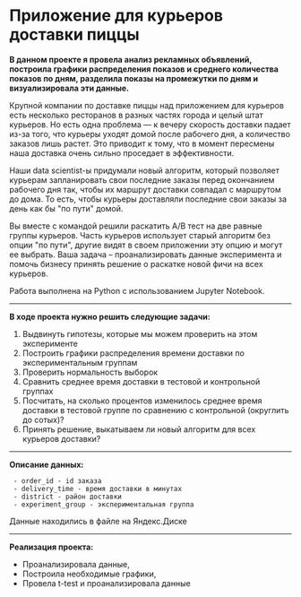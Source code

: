 # Приложение для курьеров доставки пиццы

**В данном проекте я провела анализ рекламных объявлений, построила графики распределения показов и среднего количества показов по дням, разделила показы на промежутки по дням и визуализировала эти данные.**

Крупной компании по доставке пиццы над приложением для курьеров
есть несколько ресторанов в разных частях города и целый штат курьеров. Но есть одна проблема — к вечеру скорость доставки
падает из-за того, что курьеры уходят домой после рабочего дня, а количество заказов лишь растет. Это приводит к тому, что в момент пересмены наша доставка очень сильно проседает в эффективности. 

Наши data scientist-ы придумали новый алгоритм, который позволяет курьерам запланировать свои последние заказы перед 
окончанием рабочего дня так, чтобы их маршрут доставки совпадал с маршрутом до дома. То есть, чтобы курьеры доставляли 
последние свои заказы за день как бы "по пути" домой. 

Вы вместе с командой решили раскатить A/B тест на две равные группы курьеров. Часть курьеров использует старый алгоритм 
без опции "по пути", другие видят в своем приложении эту опцию и могут ее выбрать. Ваша задача – проанализировать данные 
эксперимента и помочь бизнесу принять решение о раскатке новой фичи на всех курьеров.


Работа выполнена на Python с использованием Jupyter Notebook.
<hr>

**В ходе проекта нужно решить следующие задачи:**

1. Выдвинуть гипотезы, которые мы можем проверить на этом эксперименте
2. Построить графики распределения времени доставки по экспериментальным группам
3. Проверить нормальность выборок
4. Сравнить среднее время доставки в тестовой и контрольной группах
5. Посчитать, на сколько процентов изменилось среднее время доставки в тестовой группе по сравнению с контрольной (округлить до сотых)?
6. Принять решение, выкатываем ли новый алгоритм для всех курьеров доставки?
<hr>

**Описание данных:**

     - order_id - id заказа
     - delivery_time - время доставки в минутах
     - district - район доставки
     - experiment_group - экспериментальная группа

Данные находились в файле на Яндекс.Диске
<hr>

**Реализация проекта:**

- Проанализировала данные,
- Построила необходимые графики,
- Провела t-test и проанализировала данные
